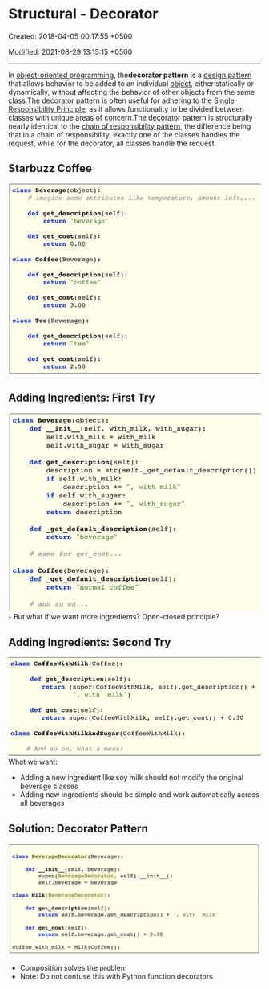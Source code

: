 # Structural - Decorator

Created: 2018-04-05 00:17:55 +0500

Modified: 2021-08-29 13:15:15 +0500

---

In [object-oriented programming](https://en.wikipedia.org/wiki/Object-oriented_programming), the**decorator pattern** is a [design pattern](https://en.wikipedia.org/wiki/Design_pattern_(computer_science)) that allows behavior to be added to an individual [object](https://en.wikipedia.org/wiki/Object_(computer_science)), either statically or dynamically, without affecting the behavior of other objects from the same [class](https://en.wikipedia.org/wiki/Class_(computer_science)).The decorator pattern is often useful for adhering to the [Single Responsibility Principle](https://en.wikipedia.org/wiki/Single_responsibility_principle), as it allows functionality to be divided between classes with unique areas of concern.The decorator pattern is structurally nearly identical to the [chain of responsibility pattern](https://en.wikipedia.org/wiki/Chain_of_responsibility_pattern), the difference being that in a chain of responsibility, exactly one of the classes handles the request, while for the decorator, all classes handle the request.

## Starbuzz Coffee

![image](media/Structural---Decorator-image1.jpg)

## Adding Ingredients: First Try

![image](media/Structural---Decorator-image2.jpg)-   But what if we want more ingredients? Open-closed principle?

## Adding Ingredients: Second Try

![image](media/Structural---Decorator-image3.jpg)
What we want:

- Adding a new ingredient like soy milk should not modify the original beverage classes
- Adding new ingredients should be simple and work automatically across all beverages

## Solution: Decorator Pattern

![image](media/Structural---Decorator-image4.jpg)

- Composition solves the problem
- Note: Do not confuse this with Python function decorators
